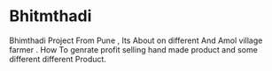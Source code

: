 # Bhitmthadi
Bhimthadi Project From Pune , Its About on different And Amol village farmer . How To genrate profit selling hand made product and some different different Product.
